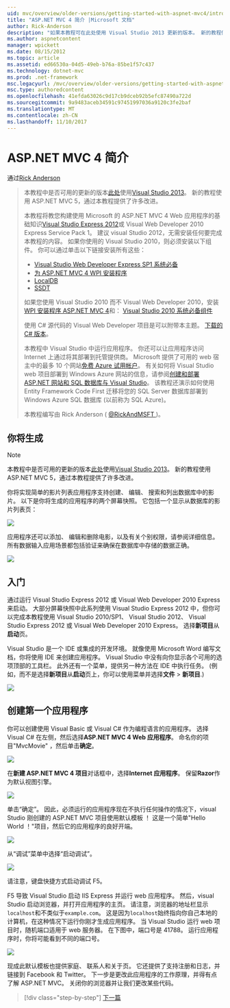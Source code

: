 ```yaml
---
uid: mvc/overview/older-versions/getting-started-with-aspnet-mvc4/intro-to-aspnet-mvc-4
title: "ASP.NET MVC 4 简介 |Microsoft 文档"
author: Rick-Anderson
description: "如果本教程可在此处使用 Visual Studio 2013 更新的版本。 新的教程使用 ASP.NET MVC 5，基础上 t 提供了许多改进..."
ms.author: aspnetcontent
manager: wpickett
ms.date: 08/15/2012
ms.topic: article
ms.assetid: ed66530a-04d5-49eb-b76a-85be1f57c437
ms.technology: dotnet-mvc
ms.prod: .net-framework
msc.legacyurl: /mvc/overview/older-versions/getting-started-with-aspnet-mvc4/intro-to-aspnet-mvc-4
msc.type: authoredcontent
ms.openlocfilehash: 41efda63026c9d17cb9dceb92b5efc87490a722d
ms.sourcegitcommit: 9a9483aceb34591c97451997036a9120c3fe2baf
ms.translationtype: MT
ms.contentlocale: zh-CN
ms.lasthandoff: 11/10/2017
---
```

<a name="intro-to-aspnet-mvc-4"></a>ASP.NET MVC 4 简介
====================
通过[Rick Anderson](https://github.com/Rick-Anderson)

> 本教程中是否可用的更新的版本[此处](../../getting-started/introduction/getting-started.md)使用[Visual Studio 2013](https://www.microsoft.com/visualstudio/eng/2013-downloads)。 新的教程使用 ASP.NET MVC 5，通过本教程提供了许多改进。
> 
> 本教程将教您构建使用 Microsoft 的 ASP.NET MVC 4 Web 应用程序的基础知识[Visual Studio Express 2012](https://www.microsoft.com/visualstudio/11/en-us/products/express)或 Visual Web Developer 2010 Express Service Pack 1。 建议 visual Studio 2012，无需安装任何要完成本教程的内容。 如果你使用的 Visual Studio 2010，则必须安装以下组件。 你可以通过单击以下链接安装所有这些：
> 
> - [Visual Studio Web Developer Express SP1 系统必备](https://www.microsoft.com/web/gallery/install.aspx?appid=VWD2010SP1Pack)
> - [为 ASP.NET MVC 4 WPI 安装程序](https://go.microsoft.com/fwlink/?LinkId=243392)
> - [LocalDB](https://www.microsoft.com/web/gallery/install.aspx?appid=SQLLocalDBOnly_11_0)
> - [SSDT](https://blogs.msdn.com/b/rickandy/archive/2012/08/02/installing-and-using-sql-server-data-tools-ssdt-on-visual-studio-2010-and-vwd.aspx)
> 
> 如果您使用 Visual Studio 2010 而不 Visual Web Developer 2010，安装[WPI 安装程序 ASP.NET MVC 4](https://go.microsoft.com/fwlink/?LinkId=243392)和： [Visual Studio 2010 系统必备组件](https://www.microsoft.com/web/gallery/install.aspx?appsxml=&amp;appid=VS2010SP1Pack)
> 
> 使用 C# 源代码的 Visual Web Developer 项目是可以附带本主题。 [下载的 C# 版本](https://code.msdn.microsoft.com/Intro-to-ASPNET-MVC-4-61d0219d/file/114480/1/MvcMovie.zip)。
> 
> 本教程中 Visual Studio 中运行应用程序。 你还可以让应用程序访问 Internet 上通过将其部署到托管提供商。 Microsoft 提供了可用的 web 宿主中的最多 10 个网站[免费 Azure 试用帐户](https://www.windowsazure.com/en-us/pricing/free-trial/?WT.mc_id=A443DD604)。 有关如何将 Visual Studio web 项目部署到 Windows Azure 网站的信息，请参阅[创建和部署 ASP.NET 网站和 SQL 数据库与 Visual Studio](https://docs.microsoft.com/dotnet/azure/)。 该教程还演示如何使用 Entity Framework Code First 迁移将您的 SQL Server 数据库部署到 Windows Azure SQL 数据库 (以前称为 SQL Azure)。
> 
> 本教程编写由 Rick Anderson ( [ @RickAndMSFT ](https://twitter.com/#!/RickAndMSFT) )。


## <a name="what-youll-build"></a>你将生成

> [!NOTE]
> 本教程中是否可用的更新的版本[此处](../../getting-started/introduction/getting-started.md)使用[Visual Studio 2013](https://www.microsoft.com/visualstudio/eng/2013-downloads)。 新的教程使用 ASP.NET MVC 5，通过本教程提供了许多改进。


你将实现简单的影片列表应用程序支持创建、 编辑、 搜索和列出数据库中的影片。 以下是你将生成的应用程序的两个屏幕快照。 它包括一个显示从数据库的影片列表页：

![](intro-to-aspnet-mvc-4/_static/image1.png)

应用程序还可以添加、 编辑和删除电影，以及有关个别权限，请参阅详细信息。 所有数据输入应用场景都包括验证来确保在数据库中存储的数据正确。

![](intro-to-aspnet-mvc-4/_static/image2.png)

## <a name="getting-started"></a>入门

通过运行 Visual Studio Express 2012 或 Visual Web Developer 2010 Express 来启动。 大部分屏幕快照中此系列使用 Visual Studio Express 2012 中，但你可以完成本教程使用 Visual Studio 2010/SP1、 Visual Studio 2012、 Visual Studio Express 2012 或 Visual Web Developer 2010 Express。 选择**新项目**从**启动**页。

Visual Studio 是一个 IDE 或集成的开发环境。 就像使用 Microsoft Word 编写文档，你将使用 IDE 来创建应用程序。 Visual Studio 中没有向你显示各个可用的选项顶部的工具栏。 此外还有一个菜单，提供另一种方法在 IDE 中执行任务。 (例如，而不是选择**新项目**从**启动**页上，你可以使用菜单并选择**文件** &gt; **新项目**.)

![](intro-to-aspnet-mvc-4/_static/image3.png)

## <a name="creating-your-first-application"></a>创建第一个应用程序

你可以创建使用 Visual Basic 或 Visual C# 作为编程语言的应用程序。 选择 Visual C# 在左侧，然后选择**ASP.NET MVC 4 Web 应用程序**。 命名你的项目&quot;MvcMovie&quot; ，然后单击**确定**。

![](intro-to-aspnet-mvc-4/_static/image4.png)

在**新建 ASP.NET MVC 4 项目**对话框中，选择**Internet 应用程序**。 保留**Razor**作为默认视图引擎。

![](intro-to-aspnet-mvc-4/_static/image5.png)

单击“确定”。 因此，必须运行的应用程序现在不执行任何操作的情况下，visual Studio 刚创建的 ASP.NET MVC 项目使用默认模板 ！ 这是一个简单&quot;Hello World ！&quot;项目，然后它的应用程序的良好开端。

![](intro-to-aspnet-mvc-4/_static/image6.png)

从“调试”菜单中选择“启动调试”。

![](intro-to-aspnet-mvc-4/_static/image7.png)

请注意，键盘快捷方式启动调试 F5。

F5 导致 Visual Studio 启动 IIS Express 并运行 web 应用程序。 然后，visual Studio 启动浏览器，并打开应用程序的主页。 请注意，浏览器的地址栏显示`localhost`和不类似于`example.com`。 这是因为`localhost`始终指向你自己本地的计算机，在这种情况下运行你刚才生成应用程序。 当 Visual Studio 运行 web 项目时，随机端口适用于 web 服务器。 在下图中，端口号是 41788。 运行应用程序时，你将可能看到不同的端口号。

![](intro-to-aspnet-mvc-4/_static/image8.png)

现成此默认模板也提供家庭、 联系人和关于页。 它还提供了支持注册和日志，并链接到 Facebook 和 Twitter。 下一步是更改此应用程序的工作原理，并得有点了解 ASP.NET MVC。 关闭你的浏览器并让我们更改某些代码。

>[!div class="step-by-step"]
[下一篇](adding-a-controller.md)

